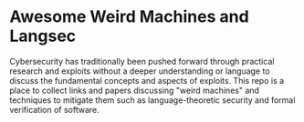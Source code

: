 # Awesome Weird Machines and Langsec

Cybersecurity has traditionally been pushed forward through practical research and exploits without a deeper understanding or language to discuss the fundamental concepts and aspects of exploits. This repo is a place to collect links and papers discussing "weird machines" and techniques to mitigate them such as language-theoretic security and formal verification of software.
